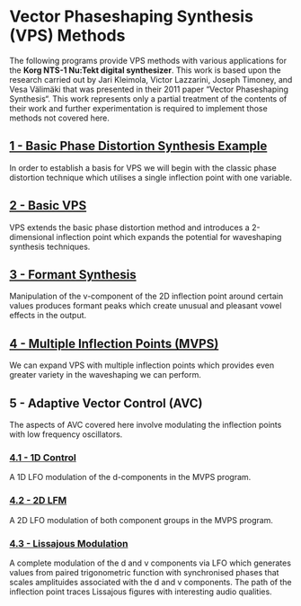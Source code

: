 # Vector Phaseshaping Synthesis (VPS) Methods
The following programs provide VPS methods with various applications for the **Korg NTS-1 Nu:Tekt digital synthesizer**. This work is based upon the research carried out by Jari Kleimola, Victor Lazzarini, Joseph Timoney, and Vesa Välimäki that was presented in their 2011 paper “Vector Phaseshaping Synthesis“. This work represents only a partial treatment of the contents of their work and further experimentation is required to implement those methods not covered here.

## [1 - Basic Phase Distortion Synthesis Example](https://github.com/GrahamJamesKeane/VPS/tree/main/1%20-%20Basic%20Phase%20Distortion)

In order to establish a basis for VPS we will begin with the classic phase distortion technique which utilises a single inflection point with one variable.

## [2 - Basic VPS](https://github.com/GrahamJamesKeane/VPS/tree/main/2%20-%20VPS)

VPS extends the basic phase distortion method and introduces a 2-dimensional inflection point which expands the potential for waveshaping synthesis techniques.

## [3 - Formant Synthesis](https://github.com/GrahamJamesKeane/VPS/tree/main/3%20-%20Formant%20Synthesis)

Manipulation of the v-component of the 2D inflection point around certain values produces formant peaks which create unusual and pleasant vowel effects in the output.

## [4 - Multiple Inflection Points (MVPS)](https://github.com/GrahamJamesKeane/VPS/tree/main/4%20-%20Multiple%20Inflection%20points)

We can expand VPS with multiple inflection points which provides even greater variety in the waveshaping we can perform.

## 5 - Adaptive Vector Control (AVC)

The aspects of AVC covered here involve modulating the inflection points with low frequency oscillators.

### [4.1 - 1D Control](https://github.com/GrahamJamesKeane/VPS/tree/main/4%20-%20Multiple%20Inflection%20points/mvps1D)

A 1D LFO modulation of the d-components in the MVPS program.

### [4.2 - 2D LFM](https://github.com/GrahamJamesKeane/VPS/tree/main/4%20-%20Multiple%20Inflection%20points/mvps2D)

A 2D LFO modulation of both component groups in the MVPS program.

### [4.3 - Lissajous Modulation](https://github.com/GrahamJamesKeane/VPS/tree/main/5%20-%20Lissajous%20Modulation)

A complete modulation of the d and v components via LFO which generates values from paired trigonometric function with synchronised phases that scales amplituides associated with the d and v components. The path of the inflection point traces Lissajous figures with interesting audio qualities.
